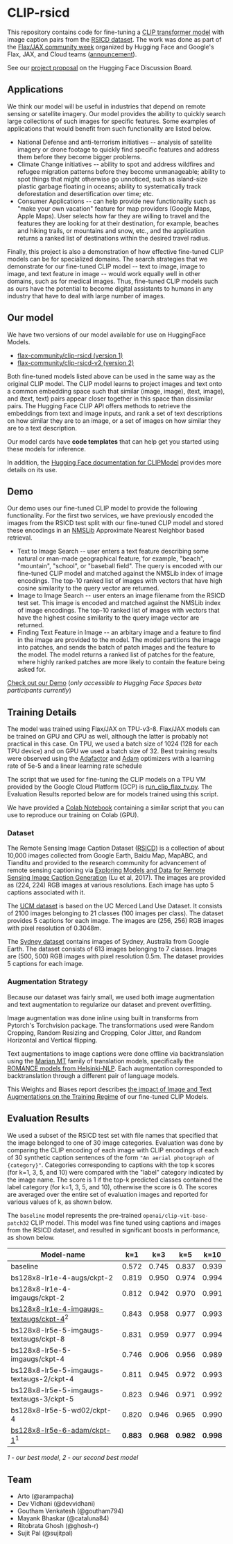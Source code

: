 # CLIP-rsicd

This repository contains code for fine-tuning a [CLIP transformer model](https://huggingface.co/transformers/model_doc/clip.html#transformers.CLIPModel) with image caption pairs from the [RSICD dataset](https://github.com/201528014227051/RSICD_optimal). The work was done as part of the [Flax/JAX community week](https://github.com/huggingface/transformers/blob/master/examples/research_projects/jax-projects/README.md#quickstart-flax-and-jax) organized by Hugging Face and Google's Flax, JAX, and Cloud teams ([announcement](https://discuss.huggingface.co/t/open-to-the-community-community-week-using-jax-flax-for-nlp-cv/7104)).

See our [project proposal](https://discuss.huggingface.co/t/fine-tune-clip-on-satellite-images-captions/7612) on the Hugging Face Discussion Board.

## Applications

We think our model will be useful in industries that depend on remote sensing or satellite imagery. Our model provides the ability to quickly search large collections of such images for specific features. Some examples of applications that would benefit from such functionality are listed below.

* National Defense and anti-terrorism initiatives -- analysis of satellite imagery or drone footage to quickly find specific features and address them before they become bigger problems.
* Climate Change initiatives -- ability to spot and address wildfires and refugee migration patterns before they become unmanageable; ability to spot things that might otherwise go unnoticed, such as island-size plastic garbage floating in oceans; ability to systematically track deforestation and desertification over time; etc.
* Consumer Applications -- can help provide new functionality such as "make your own vacation" feature for map providers (Google Maps, Apple Maps). User selects how far they are willing to travel and the features they are looking for at their destination, for example, beaches and hiking trails, or mountains and snow, etc., and the application returns a ranked list of destinations within the desired travel radius.

Finally, this project is also a demonstration of how effective fine-tuned CLIP models can be for specialized domains. The search strategies that we demonstrate for our fine-tuned CLIP model -- text to image, image to image, and text feature in image -- would work equally well in other domains, such as for medical images. Thus, fine-tuned CLIP models such as ours have the potential to become digital assistants to humans in any industry that have to deal with large number of images.

## Our model

We have two versions of our model available for use on HuggingFace Models.

* [flax-community/clip-rsicd (version 1)](https://huggingface.co/flax-community/clip-rsicd)
* [flax-community/clip-rsicd-v2 (version 2)](https://huggingface.co/flax-community/clip-rsicd-v2)

Both fine-tuned models listed above can be used in the same way as the original CLIP model. The CLIP model learns to project images and text onto a common embedding space such that similar (image, image), (text, image), and (text, text) pairs appear closer together in this space than dissimilar pairs. The Hugging Face CLIP API offers methods to retrieve the embeddings from text and image inputs, and rank a set of text descriptions on how similar they are to an image, or a set of images on how similar they are to a text description. 

Our model cards have **code templates** that can help get you started using these models for inference.

In addition, the [Hugging Face documentation for CLIPModel](https://huggingface.co/transformers/model_doc/clip.html#clipmodel) provides more details on its use.

## Demo

Our demo uses our fine-tuned CLIP model to provide the following functionality. For the first two services, we have previously encoded the images from the RSICD test split with our fine-tuned CLIP model and stored these encodings in an [NMSLib](https://github.com/nmslib/nmslib) Approximate Nearest Neighbor based retrieval.

* Text to Image Search -- user enters a text feature describing some natural or man-made geographical feature, for example, "beach", "mountain", "school", or "baseball field". The query is encoded with our fine-tuned CLIP model and matched against the NMSLib index of image encodings. The top-10 ranked list of images with vectors that have high cosine similarity to the query vector are returned.
* Image to Image Search -- user enters an image filename from the RSICD test set. This image is encoded and matched against the NMSLib index of image encodings. The top-10 ranked list of images with vectors that have the highest cosine similarity to the query image vector are returned.
* Finding Text Feature in Image -- an arbitary image and a feature to find in the image are provided to the model. The model partitions the image into patches, and sends the batch of patch images and the feature to the model. The model returns a ranked list of patches for the feature, where highly ranked patches are more likely to contain the feature being asked for.

[Check out our Demo](https://huggingface.co/spaces/sujitpal/clip-rsicd-demo) (_only accessible to Hugging Face Spaces beta participants currently_)


## Training Details

The model was trained using Flax/JAX on TPU-v3-8. Flax/JAX models can be trained on GPU and CPU as well, although the latter is probably not practical in this case. On TPU, we used a batch size of 1024 (128 for each TPU device) and on GPU we used a batch size of 32. Best training results were observed using the [Adafactor](https://arxiv.org/abs/1804.04235) and [Adam](https://arxiv.org/abs/1412.6980) optimizers with a learning rate of 5e-5 and a linear learning rate schedule

The script that we used for fine-tuning the CLIP models on a TPU VM provided by the Google Cloud Platform (GCP) is [run_clip_flax_tv.py](https://github.com/arampacha/CLIP-rsicd/blob/master/run_clip_flax_tv.py). The Evaluation Results reported below are for models trained using this script.

We have provided a [Colab Notebook](https://colab.research.google.com/github/arampacha/CLIP-rsicd/blob/master/nbs/Finetuning_CLIP_with_HF_and_jax.ipynb) containing a similar script that you can use to reproduce our training on Colab (GPU).

### Dataset

The Remote Sensing Image Caption Dataset ([RSICD](https://github.com/201528014227051/RSICD_optimal)) is a collection of about 10,000 images collected from Google Earth, Baidu Map, MapABC, and Tianditu and provided to the research community for advancement of remote sensing captioning via [Exploring Models and Data for Remote Sensing Image Caption Generation](https://arxiv.org/abs/1712.07835) (Lu et al, 2017). The images are provided as (224, 224) RGB images at various resolutions. Each image has upto 5 captions associated with it.

The [UCM dataset](https://mega.nz/folder/wCpSzSoS#RXzIlrv--TDt3ENZdKN8JA) is based on the UC Merced Land Use Dataset. It consists of 2100 images belonging to 21 classes (100 images per class). The dataset provides 5 captions for each image. The images are (256, 256) RGB images with pixel resolution of 0.3048m.

The [Sydney dataset](https://mega.nz/folder/pG4yTYYA#4c4buNFLibryZnlujsrwEQ) contains images of Sydney, Australia from Google Earth. The dataset consists of 613 images belonging to 7 classes. Images are (500, 500) RGB images with pixel resolution 0.5m. The dataset provides 5 captions for each image.

### Augmentation Strategy

Because our dataset was fairly small, we used both image augmentation and text augmentation to regularize our dataset and prevent overfitting.

Image augmentation was done inline using built in transforms from Pytorch's Torchvision package. The transformations used were Random Cropping, Random Resizing and Cropping, Color Jitter, and Random Horizontal and Vertical flipping.

Text augmentations to image captions were done offline via backtranslation using the [Marian MT](https://huggingface.co/transformers/model_doc/marian.html) family of translation models, specifically the [ROMANCE models from Helsinki-NLP](https://huggingface.co/Helsinki-NLP/opus-mt-en-ROMANCE). Each augmentation corresponded to backtranslation through a different pair of language models.

This Weights and Biases report describes [the impact of Image and Text Augmentations on the Training Regime](https://wandb.ai/wandb/hf-flax-clip-rsicd/reports/Fine-tuning-CLIP-on-RSICD--Vmlldzo4NzMyOTg) of our fine-tuned CLIP Models.


## Evaluation Results

We used a subset of the RSICD test set with file names that specified that the image belonged to one of 30 image categories. Evaluation was done by comparing the CLIP encoding of each image with CLIP encodings of each of 30 synthetic caption sentences of the form `"An aerial photograph of {category}"`. Categories corresponding to captions with the top k scores (for k=1, 3, 5, and 10) were compared with the "label" category indicated by the image name. The score is 1 if the top-k predicted classes contained the label category (for k=1, 3, 5, and 10), otherwise the score is 0. The scores are averaged over the entire set of evaluation images and reported for various values of k, as shown below.

The `baseline` model represents the pre-trained `openai/clip-vit-base-patch32` CLIP model. This model was fine tuned using captions and images from the RSICD dataset, and resulted in significant boosts in performance, as shown below.


| Model-name                               | k=1   | k=3   | k=5   | k=10  |
| ---------------------------------------- | ----- | ----- | ----- | ----- |
| baseline                                 | 0.572 | 0.745 | 0.837 | 0.939 |
| bs128x8-lr1e-4-augs/ckpt-2               | 0.819 | 0.950 | 0.974 | 0.994 |
| bs128x8-lr1e-4-imgaugs/ckpt-2            | 0.812 | 0.942 | 0.970 | 0.991 |
| [bs128x8-lr1e-4-imgaugs-textaugs/ckpt-4](https://huggingface.co/flax-community/clip-rsicd)<sup>2</sup>   | 0.843 | 0.958 | 0.977 | 0.993 |
| bs128x8-lr5e-5-imgaugs-textaugs/ckpt-8   | 0.831 | 0.959 | 0.977 | 0.994 |
| bs128x8-lr5e-5-imgaugs/ckpt-4            | 0.746 | 0.906 | 0.956 | 0.989 |
| bs128x8-lr5e-5-imgaugs-textaugs-2/ckpt-4 | 0.811 | 0.945 | 0.972 | 0.993 |
| bs128x8-lr5e-5-imgaugs-textaugs-3/ckpt-5 | 0.823 | 0.946 | 0.971 | 0.992 |
| bs128x8-lr5e-5-wd02/ckpt-4               | 0.820 | 0.946 | 0.965 | 0.990 |
| [bs128x8-lr5e-6-adam/ckpt-1](https://huggingface.co/flax-community/clip-rsicd-v2)<sup>1</sup> | **0.883** | **0.968** | **0.982** | **0.998** |


_1 - our best model, 2 - our second best model_

## Team

* Arto (@arampacha)
* Dev Vidhani (@devvidhani)
* Goutham Venkatesh (@goutham794)
* Mayank Bhaskar (@cataluna84)
* Ritobrata Ghosh (@ghosh-r)
* Sujit Pal (@sujitpal)


